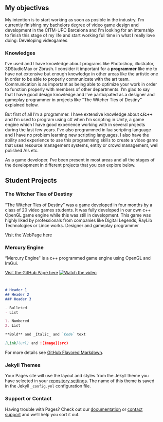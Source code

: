 ## My objectives
My intention is to start working as soon as posible in the industry. I'm currently finishing my bachelors degree of video game design and development in the CITM-UPC Barcelona and I'm looking for an internship to finish this stage of my life and start working full time in what I really love doing: Developing videogames.

### Knowledges
I’ve used and I have knowledge about programs like Photoshop, illustrator,
3DStudioMax or Zbrush. I consider it important for a **programmer** like me to have not
extensive but enough knowledge in other areas like the artistic one in order to be
able to properly communicate with the art team. Communication is as important as
being able to optimize your work in order to function properly with members of other
departments.
I’m glad to say that I have good design knowledge and I’ve participated as a
designer and gameplay programmer in projects like “The Witcher Ties of Destiny” explained below.

But first of all I’m a programmer. I have extensive knowledge about **c/c++** and I’m
used to program using c# when I’m scripting in Unity, a game engine which I have
good experience working with in several projects during the last few years. I’ve also
programmed in lua scripting language and I have no problem learning new scripting
languages.
I also have the ability and experience to use this programming skills to create a video
game that uses resource management systems, entity or crowd management, well
polished AIs etc.

As a game developer, I’ve been present in most areas and all the stages of the
development in different projects that you can explore below.


## Student Projects


### The Witcher Ties of Destiny
“The Witcher Ties of Destiny” was a game developed in four months by a
class of 20 video games students. It was fully developed in our own c++
OpenGL game engine while this was still in development. This game was
highly liked by professionals from companies like Digital Legends, RayLib
Technologies or Lince works.
Designer and gameplay programmer

[Visit the WebPage here](https://tiesofdestiny.com/) 



### Mercury Engine
“Mercury Engine” is a c++ programmed game engine using OpenGL and ImGui.

[Visit the GitHub Page here](https://github.com/knela96/Mercury-Engine) 
[![Watch the video](https://i.imgur.com/vKb2F1B.png)](https://youtu.be/vt5fpE0bzSY)

```markdown


# Header 1
## Header 2
### Header 3

- Bulleted
- List

1. Numbered
2. List

**Bold** and _Italic_ and `Code` text

[Link](url) and ![Image](src)
```

For more details see [GitHub Flavored Markdown](https://guides.github.com/features/mastering-markdown/).

### Jekyll Themes

Your Pages site will use the layout and styles from the Jekyll theme you have selected in your [repository settings](https://github.com/Jaumeavinyo/Jaumeavinyo.github.io/settings/pages). The name of this theme is saved in the Jekyll `_config.yml` configuration file.

### Support or Contact

Having trouble with Pages? Check out our [documentation](https://docs.github.com/categories/github-pages-basics/) or [contact support](https://support.github.com/contact) and we’ll help you sort it out.
